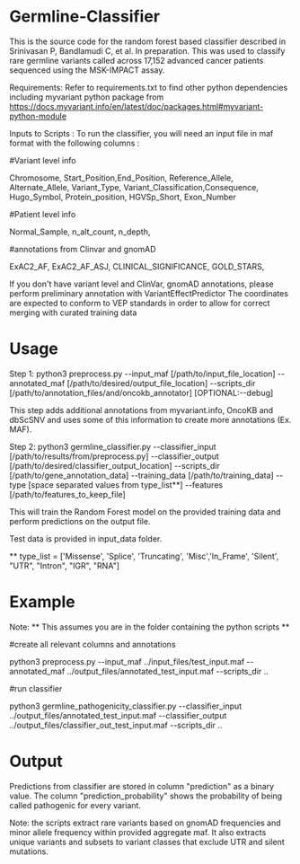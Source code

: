 # Germline-Classifier
This is the source code for the random forest based classifier described in Srinivasan P, Bandlamudi C, et al. In preparation. This was used to classify rare germline variants called across 17,152 advanced cancer patients sequenced using the MSK-IMPACT assay.

Requirements:
Refer to requirements.txt to find other python dependencies including myvariant python package from https://docs.myvariant.info/en/latest/doc/packages.html#myvariant-python-module

Inputs to Scripts :
To run the classifier, you will need an input file in maf format with the following columns :

#Variant level info

Chromosome, Start_Position,End_Position, Reference_Allele, Alternate_Allele, Variant_Type, Variant_Classification,Consequence, 
Hugo_Symbol, Protein_position, HGVSp_Short, Exon_Number

#Patient level info

Normal_Sample, n_alt_count, n_depth, 

#annotations from Clinvar and gnomAD

ExAC2_AF, ExAC2_AF_ASJ, CLINICAL_SIGNIFICANCE, GOLD_STARS,  

If you don't have variant level and ClinVar, gnomAD annotations, please perform preliminary annotation with VariantEffectPredictor
The coordinates are expected to conform to VEP standards in order to allow for correct merging with curated training data

# Usage

Step 1: python3 preprocess.py --input_maf [/path/to/input_file_location] --annotated_maf [/path/to/desired/output_file_location] --scripts_dir [/path/to/annotation_files/and/oncokb_annotator] [OPTIONAL:--debug]

This step adds additional annotations from myvariant.info, OncoKB and dbScSNV and uses some of this information to create more annotations (Ex. MAF).
  
Step 2: python3 germline_classifier.py --classifier_input [/path/to/results/from/preprocess.py] --classifier_output [/path/to/desired/classifier_output_location] --scripts_dir [/path/to/gene_annotation_data] --training_data [/path/to/training_data] --type [space separated values from type_list**] --features [/path/to/features_to_keep_file]

  This will train the Random Forest model on the provided training data and perform predictions on the output file.

Test data is provided in input_data folder. 

** type_list = ['Missense', 'Splice', 'Truncating', 'Misc','In_Frame', 'Silent',  "UTR", "Intron", "IGR", "RNA"]

# Example

Note: ** This assumes you are in the folder containing the python scripts **

#create all relevant columns and annotations

python3 preprocess.py --input_maf ../input_files/test_input.maf --annotated_maf ../output_files/annotated_test_input.maf --scripts_dir ..

#run classifier

python3 germline_pathogenicity_classifier.py --classifier_input ../output_files/annotated_test_input.maf --classifier_output ../output_files/classifier_out_test_input.maf --scripts_dir ..

# Output
Predictions from classifier are stored in column "prediction" as a binary value. The column "prediction_probability" shows the probability of being called pathogenic for every variant. 

Note: the scripts extract rare variants based on gnomAD frequencies and minor allele frequency within provided aggregate maf. It also extracts unique variants and subsets to variant classes that exclude UTR and silent mutations.  


